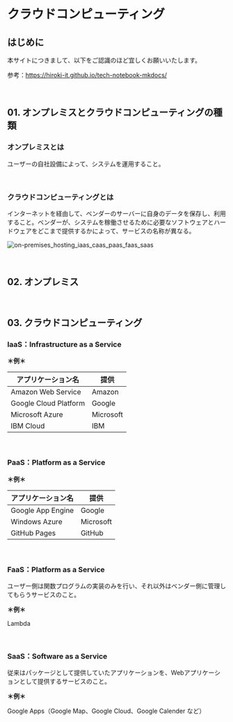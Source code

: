 # クラウドコンピューティング

## はじめに

本サイトにつきまして、以下をご認識のほど宜しくお願いいたします。

参考：https://hiroki-it.github.io/tech-notebook-mkdocs/

<br>

## 01. オンプレミスとクラウドコンピューティングの種類

### オンプレミスとは

ユーザーの自社設備によって、システムを運用すること。

<br>

### クラウドコンピューティングとは

インターネットを経由して、ベンダーのサーバーに自身のデータを保存し、利用すること。ベンダーが、システムを稼働させるために必要なソフトウェアとハードウェアをどこまで提供するかによって、サービスの名称が異なる。

![on-premises_hosting_iaas_caas_paas_faas_saas](https://raw.githubusercontent.com/hiroki-it/tech-notebook/master/images/on-premises_hosting_iaas_caas_paas_faas_saas.png)

<br>

## 02. オンプレミス

<br>

## 03. クラウドコンピューティング

### IaaS：Infrastructure as a Service

**＊例＊**

| アプリケーション名    | 提供      |
| --------------------- | --------- |
| Amazon Web Service    | Amazon    |
| Google Cloud Platform | Google    |
| Microsoft Azure       | Microsoft |
| IBM Cloud             | IBM       |

<br>

### PaaS：Platform as a Service

**＊例＊**

| アプリケーション名 | 提供      |
| ------------------ | --------- |
| Google App Engine  | Google    |
| Windows Azure      | Microsoft |
| GitHub Pages       | GitHub    |

<br>

### FaaS：Platform as a Service

ユーザー側は関数プログラムの実装のみを行い、それ以外はベンダー側に管理してもらうサービスのこと。

**＊例＊**

Lambda

<br>

### SaaS：Software as a Service

従来はパッケージとして提供していたアプリケーションを、Webアプリケーションとして提供するサービスのこと。

**＊例＊**

Google Apps（Google Map、Google Cloud、Google Calender など）
